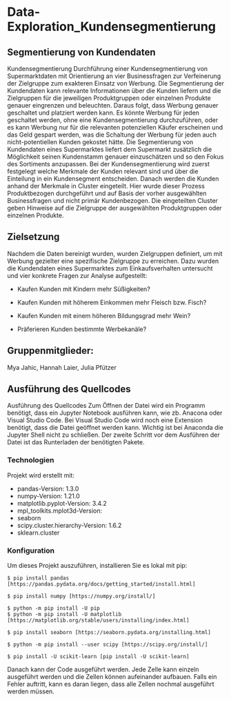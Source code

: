 # Data-Exploration_Kundensegmentierung
## Segmentierung von Kundendaten

Kundensegmentierung Durchführung einer Kundensegmentierung von Supermarktdaten mit Orientierung an vier Businessfragen zur Verfeinerung der Zielgruppe zum exakteren Einsatz von Werbung. 
Die Segmentierung der Kundendaten kann relevante Informationen über die Kunden liefern und die Zielgruppen für die jeweiligen Produktgruppen oder einzelnen Produkte genauer eingrenzen und beleuchten. Daraus folgt, dass Werbung genauer geschaltet und platziert werden kann. Es könnte Werbung für jeden geschaltet werden, ohne eine Kundensegmentierung durchzuführen, oder es kann Werbung nur für die relevanten potenziellen Käufer erscheinen und das Geld gespart werden, was die Schaltung der Werbung für jeden auch nicht-potentiellen Kunden gekostet hätte. Die Segmentierung von Kundendaten eines Supermarktes liefert dem Supermarkt zusätzlich die Möglichkeit seinen Kundenstamm genauer einzuschätzen und so den Fokus des Sortiments anzupassen. Bei der Kundensegmentierung wird zuerst festgelegt welche Merkmale der Kunden relevant sind und über die Einteilung in ein Kundensegment entscheiden. Danach werden die Kunden anhand der Merkmale in Cluster eingeteilt. Hier wurde dieser Prozess Produktbezogen durchgeführt und auf Basis der vorher ausgewählten Businessfragen und nicht primär Kundenbezogen.
Die eingeteilten Cluster geben Hinweise auf die Zielgruppe der ausgewählten Produktgruppen oder einzelnen Produkte.

## Zielsetzung 

Nachdem die Daten bereinigt wurden, wurden Zielgruppen definiert, um mit Werbung gezielter eine spezifische Zielgruppe zu erreichen. Dazu wurden die Kundendaten eines Supermarktes zum Einkaufsverhalten untersucht und vier konkrete Fragen zur Analyse aufgestellt: 

- Kaufen Kunden mit Kindern mehr Süßigkeiten?  

- Kaufen Kunden mit höherem Einkommen mehr Fleisch bzw. Fisch? 

- Kaufen Kunden mit einem höheren Bildungsgrad mehr Wein? 

- Präferieren Kunden bestimmte Werbekanäle? 

## Gruppenmitglieder:
Mya Jahic, Hannah Laier, Julia Pfützer

## Ausführung des Quellcodes	
Ausführung des Quellcodes
Zum Öffnen der Datei wird ein Programm benötigt, dass ein Jupyter Notebook ausführen kann, wie zb. Anacona oder Visual Studio Code. Bei Visual Studio Code wird noch eine Extension benötigt, dass die Datei geöffnet werden kann. Wichtig ist bei Anaconda die Jupyter Shell nicht zu schließen. 
Der zweite Schritt vor dem Ausführen der Datei ist das Runterladen der benötigten Pakete.

### Technologien
Projekt wird erstellt mit:
-    pandas-Version: 1.3.0
-    numpy-Version: 1.21.0
-    matplotlib.pyplot-Version: 3.4.2
-    mpl_toolkits.mplot3d-Version: 
-    seaborn
-    scipy.cluster.hierarchy-Version: 1.6.2
-    sklearn.cluster
	
### Konfiguration
Um dieses Projekt auszuführen, installieren Sie es lokal mit pip:

```
$ pip install pandas [https://pandas.pydata.org/docs/getting_started/install.html]

$ pip install numpy [https://numpy.org/install/]

$ python -m pip install -U pip
$ python -m pip install -U matplotlib [https://matplotlib.org/stable/users/installing/index.html]

$ pip install seaborn [https://seaborn.pydata.org/installing.html]

$ python -m pip install --user scipy [https://scipy.org/install/]

$ pip install -U scikit-learn [pip install -U scikit-learn]

```
Danach kann der Code ausgeführt werden. Jede Zelle kann einzeln ausgeführt werden und die Zellen können aufeinander aufbauen. 
Falls ein Fehler auftritt, kann es daran liegen, dass alle Zellen nochmal ausgeführt werden müssen.
